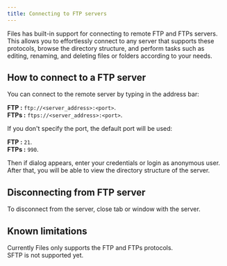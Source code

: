 ```yaml
---
title: Connecting to FTP servers
---
```


Files has built-in support for connecting to remote FTP and FTPs servers.
This allows you to effortlessly connect to any server that supports these protocols, browse the directory structure, and perform tasks such as editing, renaming, and deleting files or folders according to your needs.

## How to connect to a FTP server

You can connect to the remote server by typing in the address bar:

**FTP :** `ftp://<server_address>:<port>`.  
**FTPs :** `ftps://<server_address>:<port>`.

If you don't specify the port, the default port will be used:

**FTP :** `21`.  
**FTPs :** `990`.

Then if dialog appears, enter your credentials or login as anonymous user.  
After that, you will be able to view the directory structure of the server.

## Disconnecting from FTP server

To disconnect from the server, close tab or window with the server.

## Known limitations

Currently Files only supports the FTP and FTPs protocols.  
SFTP is not supported yet.
